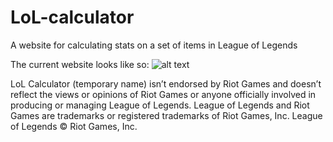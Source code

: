 # LoL-calculator
A website for calculating stats on a set of items in League of Legends

The current website looks like so:
![alt text](http://i.imgur.com/d3xOyIH.png "The website featuring stats on Teemo")

LoL Calculator (temporary name) isn’t endorsed by Riot Games and doesn’t reflect 
the views or opinions of Riot Games or anyone officially involved in producing or 
managing League of Legends. League of Legends and Riot Games are trademarks or registered 
trademarks of Riot Games, Inc. League of Legends © Riot Games, Inc.
